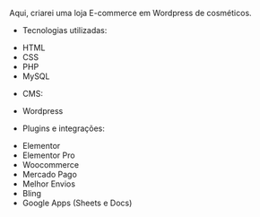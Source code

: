 Aqui, criarei uma loja E-commerce em Wordpress de cosméticos.
+ Tecnologias utilizadas:
- HTML
- CSS
- PHP
- MySQL
+ CMS:
- Wordpress
+ Plugins e integrações:
- Elementor
- Elementor Pro
- Woocommerce
- Mercado Pago
- Melhor Envios
- Bling
- Google Apps (Sheets e Docs)